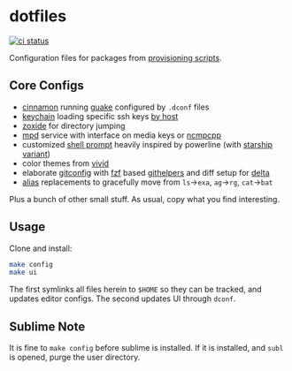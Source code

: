 # dotfiles
[![ci status](https://github.com/clux/dotfiles/actions/workflows/lint.yml/badge.svg)](https://github.com/clux/dotfiles/actions/workflows/lint.yml)

Configuration files for packages from [provisioning scripts](https://github.com/clux/provision).

## Core Configs

- [cinnamon](https://wiki.archlinux.org/index.php/cinnamon) running [guake](https://wiki.archlinux.org/index.php/Guake) configured by `.dconf` files
- [keychain](https://wiki.archlinux.org/index.php/SSH_keys#Keychain) loading specific ssh keys [by host](https://github.com/clux/dotfiles/blob/658ffb136167730ba272b03fd57c2be4a0bd2cc9/.bash_profile#L10-L16)
- [zoxide](https://github.com/ajeetdsouza/zoxide) for directory jumping
- [mpd](https://wiki.archlinux.org/index.php/Music_Player_Daemon) service with interface on media keys or [ncmpcpp](https://wiki.archlinux.org/index.php/Ncmpcpp)
- customized [shell prompt](https://github.com/clux/dotfiles/blob/master/.prompt) heavily inspired by powerline (with [starship variant](https://github.com/clux/dotfiles/issues/32))
- color themes from [vivid](https://github.com/sharkdp/vivid)
- elaborate [gitconfig](https://github.com/clux/dotfiles/blob/master/.gitconfig) with [fzf](https://github.com/junegunn/fzf) based [githelpers](https://github.com/clux/dotfiles/blob/master/.githelpers) and diff setup for [delta](https://github.com/dandavison/delta)
- [alias](https://github.com/clux/dotfiles/blob/master/.aliases) replacements to gracefully move from `ls`->`exa`, `ag`->`rg`, `cat`->`bat`

Plus a bunch of other small stuff. As usual, copy what you find interesting.

## Usage
Clone and install:

```sh
make config
make ui
```

The first symlinks all files herein to `$HOME` so they can be tracked, and updates editor configs. The second updates UI through `dconf`.

## Sublime Note
It is fine to `make config` before sublime is installed. If it is installed, and `subl` is opened, purge the user directory.
